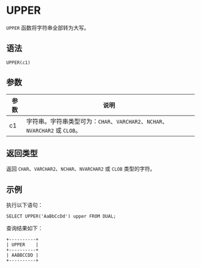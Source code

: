 UPPER 
==========================



`UPPER` 函数将字符串全部转为大写。

语法 
--------------

    UPPER(c1)



参数 
--------------



| 参数 |                             说明                              |
|----|-------------------------------------------------------------|
| c1 | 字符串。字符串类型可为：`CHAR`、`VARCHAR2`、`NCHAR`、`NVARCHAR2` 或 `CLOB`。 |



返回类型 
----------------

返回 `CHAR`、`VARCHAR2`、`NCHAR`、`NVARCHAR2` 或 `CLOB` 类型的字符。

示例 
--------------

执行以下语句：

    SELECT UPPER('AaBbCcDd') upper FROM DUAL;



查询结果如下：

    +----------+
    | UPPER    |
    +----------+
    | AABBCCDD |
    +----------+



